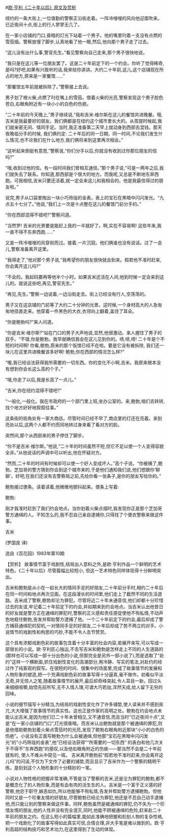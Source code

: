 #[欧·亨利《二十年以后》原文及赏析](https://www.vrrw.net/wx/15465.html)

纽约的一条大街上,一位值勤的警察正沿街走着。一阵冷嗖嗖的风向他迎面吹来。已近夜间十点,街上的行人寥寥无几了。

在一家小店铺的门口,昏暗的灯光下站着一个男子。他的嘴里叼着一支没有点燃的雪茄烟。警察放慢了脚步,认真地看了他一眼,然后,他向那个男子走了过去。

“这儿没有出什么事,警官先生。”看见警察向自己走来,那个男子很快地说。

“我只是在这儿等一位朋友罢了。这是二十年前定下的一个约会。你听了觉得稀奇,是吗?好吧,如果有兴致听的话,我来给你讲讲。大约二十年前,这儿,这个店铺现在所占的地方,原来是一家餐馆……”

“那餐馆五年前就被拆除了。”警察接上去说。

男子划了根火柴,点燃了叼在嘴上的雪茄。借着火柴的光亮,警察发现这个男子脸色苍白,右眼角附近有一块小小的白色的伤疤。

“二十年前的今天晚上,”男子继续说,“我和吉米·维尔斯在这儿的餐馆共进晚餐。哦,吉米是我最要好的朋友。我们俩都是在纽约这个城市里长大的。从孩提时候起,我们就亲密无间、情同手足。当时,我正准备第二天早上就动身到西部去混钱。那天夜晚临分手的时候, 我们俩约定: 二十年后的同一日期、同一时间,不论我们发生什么情况,也不论我们在什么地方,我们俩将来到这里再次相会。”

“这听起来倒挺有意思,”警察说,“你们分手以后,你就没有收到过你那位朋友的信吗?”

“哦,收到过他的信。有一段时间我们曾相互通信。”那个男子说,“可是一两年之后,我们就失去了联系。你知道,那西部是个很大的地方。而我呢,又总是不断地东奔西跑。可我相信,吉米只要还活着,就一定会来这儿和我相会的。他是我最信得过的朋友啦。”

说完,男子从口袋里掏出一块小巧玲珑的金表。表上的宝石在黑暗中闪闪发光。“九点五十七分了。”他说,“我们上一次是十点整在这儿的餐馆门前分手的。”

“你在西部混得不错吧?”警察问道。

“当然罗! 吉米的光景要是能赶上我的一半就好了。啊,实在不容易啊! 这些年来,我一直不得不东奔西跑……”

又是一阵冷嗖嗖的风穿街而过。接着,一片沉寂。他们俩谁也没有说话。过了一会儿,警察准备离开这里。

“我得走了,”他对那个男子说,“我希望你的朋友很快就会到来。假若他不准时赶来,你会离开这儿吗?”

“不会的。我起码要再等他半个小时。如果吉米还活在人间,他到时候一定会来到这儿的。就说这些吧,再见,警官先生。”

“再见,先生。”警察一边说着,一边沿街走去。街上已经没有行人,空荡荡的。

男子又在这店铺的门前等了大约二十分钟的光景。这时候,一个身材高大的人急匆匆地径直走来。他穿着一件黑色的大衣,衣领向上翻着,盖住了耳朵。

“你是鲍勃吗?”来人问道。

“你是吉米·维尔斯?”站在门口的男子大声地说,显然,他很激动。来人握住了男子的双手。“不错,你是鲍勃。我早就确信我会在这儿见到你的。啧,啧,啧! 二十年是个不短的时间啊! 你看,鲍勃,原来的那个饭馆已经不在啦。要是它没有被拆除, 我们还一块儿在这里共进晚餐该多好啊! 鲍勃,你在西部的情况怎么样?”

“喔,我已经设法获得我所需要的一切东西。你的变化不小啊,吉米。我原来根本没有想到你会长这么高的个子。”

“哦,你走了以后,我是长高了一点儿。”

“吉米,你在纽约混得不错吧?”

“一般化,一般化。我在市政府的一个部门里上班,坐办公室的。来,鲍勃,咱们去转转,找个地方好好地叙叙往事。”

这条街的街角处有一家大商店。尽管时间已经不早了,商店里的灯还在亮着。来到亮处以后,这两个人都不约而同地转过身来看了看对方的脸。

突然间,那个从西部来的男子停住了脚步。

“你不是吉米·维尔斯。”他说,“二十年的时间虽然不短,但它不足以使一个人变得容貌全非。”从他说话的声调中可以听出,他在怀疑对方。

“然而,二十年的时间有时候却可以使一个好人变成坏人。”高个子说。“你被捕了,鲍勃。芝加哥的警方猜到你会到这个城市来的,于是他们通知我们说,他们想跟你‘聊聊’。好吧,在我们还没有去警察局之前,先给你看一张条子,是你的朋友写给你的。”

鲍勃接过便条。读着读着,他微微地颤抖起来。便条上写着:

鲍勃:

刚才我准时赶到了我们约会地点。当你划着火柴点烟时,我发现你正是那个芝加哥警方通缉的人。不知怎么的,我不忍自己亲自逮捕你,只得找了个便衣警察来做这件事。

吉米

(罗国良 译)

选自《百花园》1983年第10期



【赏析】 故事情节富于戏剧性,结局出人意料之外,是欧·亨利作品一个鲜明的艺术特色。《二十年以后》尽管篇幅比较短小, 但这一艺术特色同样体现得十分鲜明突出。

吉米和鲍勃是从小在一起长大的情同手足的好朋友,二十年前分手时,相约二十年后在同一时间和地点再次见面。在这段漫长的时间里,他们走上了截然不同的生活道路。吉米成了警察,鲍勃却沦为罪犯。尽管将近二十年未通音信,他们却都十分珍惜过去的友谊,牢记着二十年前定下的约会,并如期来到约会地点。当吉米认出他昔日的好友就是警方正在通缉的罪犯时,警察的正义感和责任感促使他不徇私情,不动声色地稳住鲍勃,告发并帮助警方逮捕了他。一个二十年前定下的约会,最后却成了警方捕获通缉犯的契机,一对情同手足的好朋友,二十年后却成了势不两立的对手。小说情节的戏剧性和构思的巧妙,不能不令人击节赞赏。

这个具有浓郁戏剧色彩的故事包含着十分丰富的社会内容,若展开来写,可以写成一部很长的小说。欧·亨利匠心独运,不去写吉米和鲍勃是怎样走上不同的人生道路的(那样也可以写成一部十分出色的小说,但那完全是另外一部小说了),而是选取了“赴约”这样一个横断面,抓住戏剧性变化的高潮部分,用冷静、写实的笔法,对赴约的经过作了纯客观的叙写。在很短的时间、很集中的场面里,完成了故事情节的发展和人物形象的塑造,把一个充满戏剧色彩的故事写得十分逼真,毫不做作。初看似平淡无奇,并无惊人之笔,随着故事情节的展开,最后却奇峰突起,令人耳目一新。回过头来细细咀嚼,始悟先前所写,无不入情入理,可谓大巧若拙,浑然天成,给人留下无穷的回味。

小说的细节描写十分精当,为结局的戏剧性变化作了许多铺垫,使人读来并不感到突兀,大大增强了故事情节的真实性。这也正是作家的高明之处。鲍勃在约会地点未能认出吉米,是因为他们已二十年未曾相见,又不通音信,而且当时“已近夜间十点”,又是“在一家小店铺的门口”,灯光很昏暗。而吉米认出鲍勃就是那个被通缉的罪犯,则是他借助鲍勃划着火柴点雪茄时的光亮,发现了鲍勃右眼角附近那块“小小的白色的伤疤”。小说没有正面写鲍勃为什么会被通缉,但他那“宝石在黑暗中闪闪发光”的“小巧玲珑的金表”,他“已经设法获得”“所需要的一切东西” 的表白和他几次关于不得不“东奔西跑”的感叹,以及他右眼角附近的伤痕——那当然不会是二十年前就有的, 使人不难从中窥见一斑。 吉米离开鲍勃前“假若他不准时赶来,你会离开这儿吗”的问话,不仅为下文作了必要的铺垫,而且显示了吉米作为一个警察的精明干练。是刻划这个人物形象的十分精妙的一笔。

小说对人物性格的把握非常准确,不管是当了警察的吉米,还是沦为罪犯的鲍勃,都不是概念化了的人物形象,而是有血有肉的活生生的人。吉米是一个富于正义感的好警察,他忠于职守,嫉恶如仇,所以他能够不徇私情,告发并帮助警方逮捕鲍勃。但他同时又是一个珍重友情的好朋友,尽管鲍勃已经沦为罪犯,他还是不忍自己动手逮捕他,而只能让别的警察来做这件事。同样,鲍勃虽然是被通缉的罪犯,仍不失为一个珍惜友情的朋友,他的人性并没有完全泯灭,同时,他能不顾被通缉的危险,赶来赴二十年前的朋友之约。在这么短小的篇幅里,能如此准确地把握和刻划人物的复杂性格,把一个戏剧化了的故事写得如此真实可信,合情合理,非大手笔是难以做到的。欧·亨利高超的结构技巧和艺术功力,在这里得到了生动的体现。

